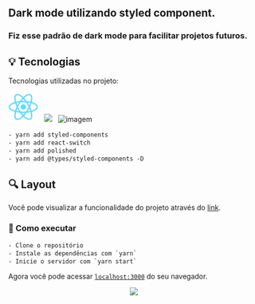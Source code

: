 ## Dark mode utilizando styled component.
### **Fiz esse padrão de dark mode para facilitar projetos futuros.**

## 💡 Tecnologias

Tecnologias utilizadas no projeto:

<img src="https://raw.githubusercontent.com/devicons/devicon/master/icons/react/react-original.svg" width="60"> &nbsp;
<img src="https://camo.githubusercontent.com/fc9113cfa08cba6a731800ded8a98f520e484a5ea5777671964a66b9779a8692/68747470733a2f2f63646e2e69636f6e73636f75742e636f6d2f69636f6e2f667265652f706e672d3531322f747970657363726970742d313137343936352e706e67" width="60"> &nbsp;
<img src="https://avatars.githubusercontent.com/u/20658825?s=200&v=4" alt="imagem" width="70"> &nbsp;

```
- yarn add styled-components
- yarn add react-switch
- yarn add polished
- yarn add @types/styled-components -D 
```

## 🔍 Layout

Você pode visualizar a funcionalidade do projeto através do [link](https://darkmodets.netlify.app/).

### 🚀 Como executar
```
- Clone o repositório
- Instale as dependências com `yarn`
- Inicie o servidor com `yarn start`
```
  
Agora você pode acessar [`localhost:3000`](http://localhost:3000) do seu navegador. <br>

<p align="center">
<img src="https://i.imgur.com/c8bdZvh.gif">
